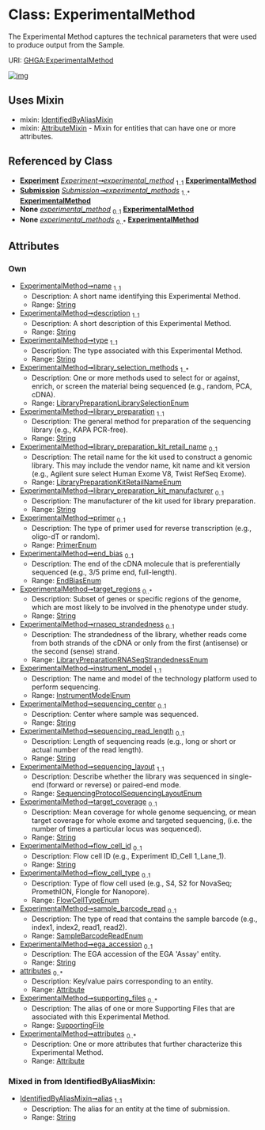 
# Class: ExperimentalMethod


The Experimental Method captures the technical parameters that were used to produce output from the Sample.

URI: [GHGA:ExperimentalMethod](https://w3id.org/GHGA/ExperimentalMethod)


[![img](https://yuml.me/diagram/nofunky;dir:TB/class/[SupportingFile],[Submission],[IdentifiedByAliasMixin],[SupportingFile]<supporting_files%200..*-%20[ExperimentalMethod&#124;name:string;description:string;type:string;library_selection_methods:LibraryPreparationLibrarySelectionEnum%20%2B;library_preparation:string;library_preparation_kit_retail_name:LibraryPreparationKitRetailNameEnum%20%3F;library_preparation_kit_manufacturer:string%20%3F;primer:PrimerEnum%20%3F;end_bias:EndBiasEnum%20%3F;target_regions:string%20*;rnaseq_strandedness:LibraryPreparationRNASeqStrandednessEnum%20%3F;instrument_model:InstrumentModelEnum;sequencing_center:string%20%3F;sequencing_read_length:string%20%3F;sequencing_layout:SequencingProtocolSequencingLayoutEnum;target_coverage:string%20%3F;flow_cell_id:string%20%3F;flow_cell_type:FlowCellTypeEnum%20%3F;sample_barcode_read:SampleBarcodeReadEnum%20%3F;ega_accession:string%20%3F;alias:string],[Attribute]<attributes%200..*-++[ExperimentalMethod],[Experiment]-%20experimental_method%201..1>[ExperimentalMethod],[Submission]++-%20experimental_methods%201..*>[ExperimentalMethod],[Experiment]-%20experimental_method(i)%200..1>[ExperimentalMethod],[Submission]-%20experimental_methods(i)%200..*>[ExperimentalMethod],[ExperimentalMethod]uses%20-.->[IdentifiedByAliasMixin],[ExperimentalMethod]uses%20-.->[AttributeMixin],[Experiment],[AttributeMixin],[Attribute])](https://yuml.me/diagram/nofunky;dir:TB/class/[SupportingFile],[Submission],[IdentifiedByAliasMixin],[SupportingFile]<supporting_files%200..*-%20[ExperimentalMethod&#124;name:string;description:string;type:string;library_selection_methods:LibraryPreparationLibrarySelectionEnum%20%2B;library_preparation:string;library_preparation_kit_retail_name:LibraryPreparationKitRetailNameEnum%20%3F;library_preparation_kit_manufacturer:string%20%3F;primer:PrimerEnum%20%3F;end_bias:EndBiasEnum%20%3F;target_regions:string%20*;rnaseq_strandedness:LibraryPreparationRNASeqStrandednessEnum%20%3F;instrument_model:InstrumentModelEnum;sequencing_center:string%20%3F;sequencing_read_length:string%20%3F;sequencing_layout:SequencingProtocolSequencingLayoutEnum;target_coverage:string%20%3F;flow_cell_id:string%20%3F;flow_cell_type:FlowCellTypeEnum%20%3F;sample_barcode_read:SampleBarcodeReadEnum%20%3F;ega_accession:string%20%3F;alias:string],[Attribute]<attributes%200..*-++[ExperimentalMethod],[Experiment]-%20experimental_method%201..1>[ExperimentalMethod],[Submission]++-%20experimental_methods%201..*>[ExperimentalMethod],[Experiment]-%20experimental_method(i)%200..1>[ExperimentalMethod],[Submission]-%20experimental_methods(i)%200..*>[ExperimentalMethod],[ExperimentalMethod]uses%20-.->[IdentifiedByAliasMixin],[ExperimentalMethod]uses%20-.->[AttributeMixin],[Experiment],[AttributeMixin],[Attribute])

## Uses Mixin

 *  mixin: [IdentifiedByAliasMixin](IdentifiedByAliasMixin.md)
 *  mixin: [AttributeMixin](AttributeMixin.md) - Mixin for entities that can have one or more attributes.

## Referenced by Class

 *  **[Experiment](Experiment.md)** *[Experiment➞experimental_method](Experiment_experimental_method.md)*  <sub>1..1</sub>  **[ExperimentalMethod](ExperimentalMethod.md)**
 *  **[Submission](Submission.md)** *[Submission➞experimental_methods](Submission_experimental_methods.md)*  <sub>1..\*</sub>  **[ExperimentalMethod](ExperimentalMethod.md)**
 *  **None** *[experimental_method](experimental_method.md)*  <sub>0..1</sub>  **[ExperimentalMethod](ExperimentalMethod.md)**
 *  **None** *[experimental_methods](experimental_methods.md)*  <sub>0..\*</sub>  **[ExperimentalMethod](ExperimentalMethod.md)**

## Attributes


### Own

 * [ExperimentalMethod➞name](ExperimentalMethod_name.md)  <sub>1..1</sub>
     * Description: A short name identifying this Experimental Method.
     * Range: [String](types/String.md)
 * [ExperimentalMethod➞description](ExperimentalMethod_description.md)  <sub>1..1</sub>
     * Description: A short description of this Experimental Method.
     * Range: [String](types/String.md)
 * [ExperimentalMethod➞type](ExperimentalMethod_type.md)  <sub>1..1</sub>
     * Description: The type associated with this Experimental Method.
     * Range: [String](types/String.md)
 * [ExperimentalMethod➞library_selection_methods](ExperimentalMethod_library_selection_methods.md)  <sub>1..\*</sub>
     * Description: One or more methods used to select for or against, enrich, or screen the material being sequenced (e.g., random, PCA, cDNA).
     * Range: [LibraryPreparationLibrarySelectionEnum](LibraryPreparationLibrarySelectionEnum.md)
 * [ExperimentalMethod➞library_preparation](ExperimentalMethod_library_preparation.md)  <sub>1..1</sub>
     * Description: The general method for preparation of the sequencing library (e.g., KAPA PCR-free).
     * Range: [String](types/String.md)
 * [ExperimentalMethod➞library_preparation_kit_retail_name](ExperimentalMethod_library_preparation_kit_retail_name.md)  <sub>0..1</sub>
     * Description: The retail name for the kit used to construct a genomic library. This may include the vendor name, kit name and kit version (e.g., Agilent sure select Human Exome V8, Twist RefSeq Exome).
     * Range: [LibraryPreparationKitRetailNameEnum](LibraryPreparationKitRetailNameEnum.md)
 * [ExperimentalMethod➞library_preparation_kit_manufacturer](ExperimentalMethod_library_preparation_kit_manufacturer.md)  <sub>0..1</sub>
     * Description: The manufacturer of the kit used for library preparation.
     * Range: [String](types/String.md)
 * [ExperimentalMethod➞primer](ExperimentalMethod_primer.md)  <sub>0..1</sub>
     * Description: The type of primer used for reverse transcription (e.g., oligo-dT or random).
     * Range: [PrimerEnum](PrimerEnum.md)
 * [ExperimentalMethod➞end_bias](ExperimentalMethod_end_bias.md)  <sub>0..1</sub>
     * Description: The end of the cDNA molecule that is preferentially sequenced (e.g., 3/5 prime end, full-length).
     * Range: [EndBiasEnum](EndBiasEnum.md)
 * [ExperimentalMethod➞target_regions](ExperimentalMethod_target_regions.md)  <sub>0..\*</sub>
     * Description: Subset of genes or specific regions of the genome, which are most likely to be involved in the phenotype under study.
     * Range: [String](types/String.md)
 * [ExperimentalMethod➞rnaseq_strandedness](ExperimentalMethod_rnaseq_strandedness.md)  <sub>0..1</sub>
     * Description: The strandedness of the library, whether reads come from both strands of the cDNA or only from the first (antisense) or the second (sense) strand.
     * Range: [LibraryPreparationRNASeqStrandednessEnum](LibraryPreparationRNASeqStrandednessEnum.md)
 * [ExperimentalMethod➞instrument_model](ExperimentalMethod_instrument_model.md)  <sub>1..1</sub>
     * Description: The name and model of the technology platform used to perform sequencing.
     * Range: [InstrumentModelEnum](InstrumentModelEnum.md)
 * [ExperimentalMethod➞sequencing_center](ExperimentalMethod_sequencing_center.md)  <sub>0..1</sub>
     * Description: Center where sample was sequenced.
     * Range: [String](types/String.md)
 * [ExperimentalMethod➞sequencing_read_length](ExperimentalMethod_sequencing_read_length.md)  <sub>0..1</sub>
     * Description: Length of sequencing reads (e.g., long or short or actual number of the read length).
     * Range: [String](types/String.md)
 * [ExperimentalMethod➞sequencing_layout](ExperimentalMethod_sequencing_layout.md)  <sub>1..1</sub>
     * Description: Describe whether the library was sequenced in single-end (forward or reverse) or paired-end mode.
     * Range: [SequencingProtocolSequencingLayoutEnum](SequencingProtocolSequencingLayoutEnum.md)
 * [ExperimentalMethod➞target_coverage](ExperimentalMethod_target_coverage.md)  <sub>0..1</sub>
     * Description: Mean coverage for whole genome sequencing, or mean target coverage for whole exome and targeted sequencing, (i.e. the number of times a particular locus was sequenced).
     * Range: [String](types/String.md)
 * [ExperimentalMethod➞flow_cell_id](ExperimentalMethod_flow_cell_id.md)  <sub>0..1</sub>
     * Description: Flow cell ID (e.g., Experiment ID_Cell 1_Lane_1).
     * Range: [String](types/String.md)
 * [ExperimentalMethod➞flow_cell_type](ExperimentalMethod_flow_cell_type.md)  <sub>0..1</sub>
     * Description: Type of flow cell used (e.g., S4, S2 for NovaSeq; PromethION, Flongle for Nanopore).
     * Range: [FlowCellTypeEnum](FlowCellTypeEnum.md)
 * [ExperimentalMethod➞sample_barcode_read](ExperimentalMethod_sample_barcode_read.md)  <sub>0..1</sub>
     * Description: The type of read that contains the sample barcode (e.g., index1, index2, read1, read2).
     * Range: [SampleBarcodeReadEnum](SampleBarcodeReadEnum.md)
 * [ExperimentalMethod➞ega_accession](ExperimentalMethod_ega_accession.md)  <sub>0..1</sub>
     * Description: The EGA accession of the EGA 'Assay' entity.
     * Range: [String](types/String.md)
 * [attributes](attributes.md)  <sub>0..\*</sub>
     * Description: Key/value pairs corresponding to an entity.
     * Range: [Attribute](Attribute.md)
 * [ExperimentalMethod➞supporting_files](ExperimentalMethod_supporting_files.md)  <sub>0..\*</sub>
     * Description: The alias of one or more Supporting Files that are associated with this Experimental Method.
     * Range: [SupportingFile](SupportingFile.md)
 * [ExperimentalMethod➞attributes](ExperimentalMethod_attributes.md)  <sub>0..\*</sub>
     * Description: One or more attributes that further characterize this Experimental Method.
     * Range: [Attribute](Attribute.md)

### Mixed in from IdentifiedByAliasMixin:

 * [IdentifiedByAliasMixin➞alias](IdentifiedByAliasMixin_alias.md)  <sub>1..1</sub>
     * Description: The alias for an entity at the time of submission.
     * Range: [String](types/String.md)

